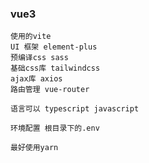 ### vue3 

    使用的vite
    UI 框架 element-plus
    预编译css sass
    基础css库 tailwindcss
    ajax库 axios
    路由管理 vue-router

    语言可以 typescript javascript
    
    环境配置 根目录下的.env

    最好使用yarn